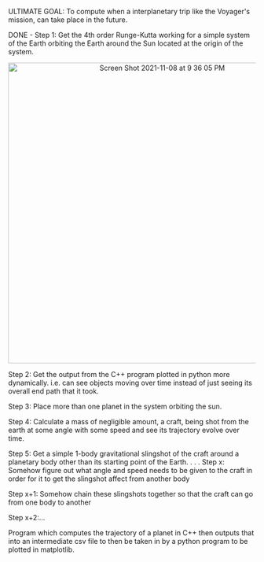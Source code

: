 
ULTIMATE GOAL: To compute when a interplanetary trip like the Voyager's mission, can take place in the future.

DONE - Step 1: Get the 4th order Runge-Kutta working for a simple system of the Earth orbiting the Earth around the Sun located at the origin of the system.

<p align="center">
<img width="611" alt="Screen Shot 2021-11-08 at 9 36 05 PM" src="https://user-images.githubusercontent.com/37377528/140851467-349368a9-3139-4202-94ee-2b76b87ea1d1.png">
</p>
  
Step 2: Get the output from the C++ program plotted in python more dynamically. i.e. can see objects moving over time instead of just seeing its overall end path that it took.

Step 3: Place more than one planet in the system orbiting the sun.

Step 4: Calculate a mass of negligible amount, a craft, being shot from the earth at some angle with some speed and see its trajectory evolve over time.

Step 5: Get a simple 1-body gravitational slingshot of the craft around a planetary body other than its starting point of the Earth.
.
.
.
Step x: Somehow figure out what angle and speed needs to be given to the craft in order for it to get the slingshot affect from another body

Step x+1: Somehow chain these slingshots together so that the craft can go from one body to another

Step x+2:...

Program which computes the trajectory of a planet in C++ then outputs that into an intermediate csv file to then be taken in
by a python program to be plotted in matplotlib.
